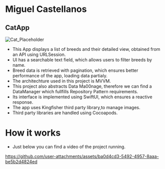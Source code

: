 
# Miguel Castellanos
## CatApp
![Cat_Placeholder](https://github.com/user-attachments/assets/c8956f66-5b0f-462d-9200-df4546aedeaf)

- This App displays a list of breeds and their detailed view, obtained from an API using URLSession.
- UI has a searchable text field, which allows users to filter breeds by name.
- Breed data is retrieved with pagination, which ensures better performance of the app, loading data partialy.
- The architechture used in this project is MVVM.
- This project also abstracts Data Ma00nage, therefore we can find a DataManager which fullfills Repository Pattern requirements.
- Its interface is implemented using SwiftUI, which ensures a reactive response.
- The app uses Kingfisher third party library,to manage images.
- Third party libraries are handled using Cocoapods.

# How it works

- Just below you can find a video of the project running.

https://github.com/user-attachments/assets/ba0d4cd3-5492-4957-8aaa-be5b2d4824ed

